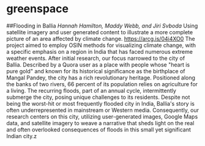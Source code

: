 # greenspace
##Flooding in Ballia 
*Hannah Hamilton, Maddy Webb, and Jiri Svboda* 
Using satellite imagery and user generated content to illustrate a more complete picture of an area affected by climate change.
https://arcg.is/04i4XO0
The project aimed to employ OSIN methods for visualizing climate change, with a specific emphasis on a region in India that has faced numerous extreme weather events. After initial research, our focus narrowed to the city of Ballia. Described by a Quora user as a place with people whose "heart is pure gold" and known for its historical significance as the birthplace of Mangal Pandey, the city has a rich revolutionary heritage. Positioned along the banks of two rivers, 66 percent of its population relies on agriculture for a living. The recurring floods, part of an annual cycle, intermittently submerge the city, posing unique challenges to its residents.
Despite not being the worst-hit or most frequently flooded city in India, Ballia's story is often underrepresented in mainstream or Western media. Consequently, our research centers on this city, utilizing user-generated images, Google Maps data, and satellite imagery to weave a narrative that sheds light on the real and often overlooked consequences of floods in this small yet significant Indian city.z
